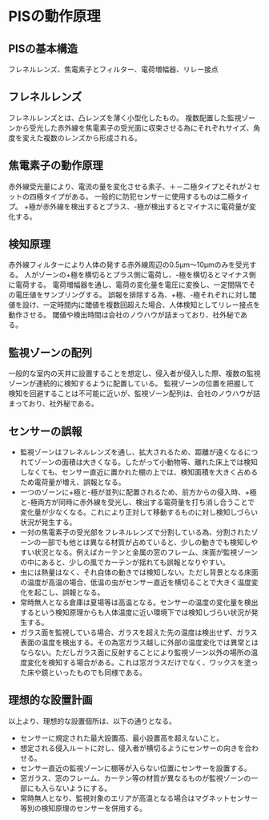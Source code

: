 # PISの動作原理

## PISの基本構造
フレネルレンズ、焦電素子とフィルター、電荷増幅器、リレー接点

## フレネルレンズ
フレネルレンズとは、凸レンズを薄く小型化したもの。
複数配置した監視ゾーンから受光した赤外線を焦電素子の受光面に収束させる為にそれぞれサイズ、角度を変えた複数のレンズから形成される。

## 焦電素子の動作原理
赤外線受光量により、電流の量を変化させる素子、＋－二極タイプとそれが２セットの四極タイプがある。
一般的に防犯センサーに使用するものは二極タイプ。
+極が赤外線を検出するとプラス、-極が検出するとマイナスに電荷量が変化する。

## 検知原理
赤外線フィルターにより人体の発する赤外線周辺の0.5μm～10μmのみを受光する。
人がゾーンの+極を横切るとプラス側に電荷し、-極を横切るとマイナス側に電荷する。
電荷増幅器を通し、電荷の変化量を電圧に変換し、一定間隔でその電圧値をサンプリングする。
誤報を排除する為、+極、-極それぞれに対し閾値を設け、一定時間内に閾値を複数回超えた場合、人体検知としてリレー接点を動作させる。
閾値や検出時間は会社のノウハウが詰まっており、社外秘である。

## 監視ゾーンの配列
一般的な室内の天井に設置することを想定し、侵入者が侵入した際、複数の監視ゾーンが連続的に検知するように配置している。
監視ゾーンの位置を把握して検知を回避することは不可能に近いが、監視ゾーン配列は、会社のノウハウが詰まっており、社外秘である。

## センサーの誤報
- 監視ゾーンはフレネルレンズを通し、拡大されるため、距離が遠くなるにつれてゾーンの面積は大きくなる。したがって小動物等、離れた床上では検知しなくても、センサー直近に置かれた棚の上では、検知面積を大きく占めるため電荷量が増え、誤報となる。
- 一つのゾーンに+極と-極が並列に配置されるため、前方からの侵入時、+極と-極両方が同時に赤外線を受光し、検出する電荷量を打ち消し合うことで変化量が少なくなる。これにより正対して移動するものに対し検知しづらい状況が発生する。
- 一対の焦電素子の受光部をフレネルレンズで分割している為、分割されたゾーンの一部でも他とは異なる材質が占めていると、少しの動きでも検知しやすい状況となる。例えばカーテンと金属の窓のフレーム、床面が監視ゾーンの中にあると、少しの風でカーテンが揺れても誤報となりやすい。
- 虫には熱量はなく、それ自体の動きでは検知しない。ただし背景となる床面の温度が高温の場合、低温の虫がセンサー直近を横切ることで大きく温度変化を起こし、誤報となる。
- 常時無人となる倉庫は夏場等は高温となる。センサーの温度の変化量を検出するという検知原理からも人体温度に近い環境下では検知しづらい状況が発生する。
- ガラス面を監視している場合、ガラスを超えた先の温度は検出せず、ガラス表面の温度を検出する。その為窓ガラス越しに外部の温度変化では異常とはならない。ただしガラス面に反射することにより監視ゾーン以外の場所の温度変化を検知する場合がある。これは窓ガラスだけでなく、ワックスを塗った床や鏡といったものでも同様である。

## 理想的な設置計画
以上より、理想的な設置個所は、以下の通りとなる。
- センサーに規定された最大設置高、最小設置高を超えないこと。
- 想定される侵入ルートに対し、侵入者が横切るようにセンサーの向きを合わせる。
- センサー直近の監視ゾーンに棚等が入らない位置にセンサーを設置する。
- 窓ガラス、窓のフレーム、カーテン等の材質が異なるものが監視ゾーンの一部にも入らないようにする。
- 常時無人となり、監視対象のエリアが高温となる場合はマグネットセンサー等別の検知原理のセンサーを併用する。
